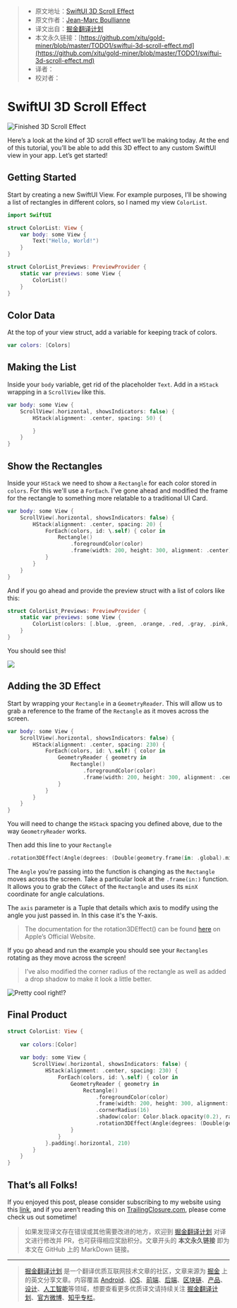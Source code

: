 > * 原文地址：[SwiftUI 3D Scroll Effect](https://levelup.gitconnected.com/swiftui-3d-scroll-effect-fa5310665738)
> * 原文作者：[Jean-Marc Boullianne](https://medium.com/@jboullianne)
> * 译文出自：[掘金翻译计划](https://github.com/xitu/gold-miner)
> * 本文永久链接：[https://github.com/xitu/gold-miner/blob/master/TODO1/swiftui-3d-scroll-effect.md](https://github.com/xitu/gold-miner/blob/master/TODO1/swiftui-3d-scroll-effect.md)
> * 译者：
> * 校对者：

# SwiftUI 3D Scroll Effect

![Finished 3D Scroll Effect](https://cdn-images-1.medium.com/max/2000/0*pYnR4ym84WIZk3tf.gif)

Here’s a look at the kind of 3D scroll effect we’ll be making today. At the end of this tutorial, you’ll be able to add this 3D effect to any custom SwiftUI view in your app. Let’s get started!

## Getting Started

Start by creating a new SwiftUI View. For example purposes, I’ll be showing a list of rectangles in different colors, so I named my view `ColorList`.

```swift
import SwiftUI

struct ColorList: View {
    var body: some View {
        Text("Hello, World!")
    }
}

struct ColorList_Previews: PreviewProvider {
    static var previews: some View {
        ColorList()
    }
}
```

## Color Data

At the top of your view struct, add a variable for keeping track of colors.

```swift
var colors: [Colors]
```

## Making the List

Inside your `body` variable, get rid of the placeholder `Text`. Add in a `HStack` wrapping in a `ScrollView` like this.

```swift
var body: some View {
    ScrollView(.horizontal, showsIndicators: false) {
        HStack(alignment: .center, spacing: 50) {

        }
    }
}
```

## Show the Rectangles

Inside your `HStack` we need to show a `Rectangle` for each color stored in `colors`. For this we'll use a `ForEach`. I've gone ahead and modified the frame for the rectangle to something more relatable to a traditional UI Card.

```swift
var body: some View {
    ScrollView(.horizontal, showsIndicators: false) {
        HStack(alignment: .center, spacing: 20) {
            ForEach(colors, id: \.self) { color in
                Rectangle()
                    .foregroundColor(color)
                    .frame(width: 200, height: 300, alignment: .center)
            }
        }
    }
}
```

And if you go ahead and provide the preview struct with a list of colors like this:

```swift
struct ColorList_Previews: PreviewProvider {
    static var previews: some View {
        ColorList(colors: [.blue, .green, .orange, .red, .gray, .pink, .yellow])
    }
}
```

You should see this!

![](https://cdn-images-1.medium.com/max/2000/0*NfpStvbJHfMO2Tqq.png)

## Adding the 3D Effect

Start by wrapping your `Rectangle` in a `GeometryReader`. This will allow us to grab a reference to the frame of the `Rectangle` as it moves across the screen.

```swift
var body: some View {
    ScrollView(.horizontal, showsIndicators: false) {
        HStack(alignment: .center, spacing: 230) {
            ForEach(colors, id: \.self) { color in
                GeometryReader { geometry in
                    Rectangle()
                        .foregroundColor(color)
                        .frame(width: 200, height: 300, alignment: .center)
                }
            }
        }
    }
}
```

You will need to change the `HStack` spacing you defined above, due to the way `GeometryReader` works.

Then add this line to your `Rectangle`

```swift
.rotation3DEffect(Angle(degrees: (Double(geometry.frame(in: .global).minX) - 210) / -20), axis: (x: 0, y: 1.0, z: 0))
```

The `Angle` you're passing into the function is changing as the `Rectangle` moves across the screen. Take a particular look at the `.frame(in:)` function. It allows you to grab the `CGRect` of the `Rectangle` and uses its `minX` coordinate for angle calculations.

The `axis` parameter is a Tuple that details which axis to modify using the angle you just passed in. In this case it's the Y-axis.

> The documentation for the rotation3DEffect() can be found [here](https://developer.apple.com/documentation/swiftui/scrollview/3287538-rotation3deffect) on Apple’s Official Website.

If you go ahead and run the example you should see your `Rectangles` rotating as they move across the screen!

> I’ve also modified the corner radius of the rectangle as well as added a drop shadow to make it look a little better.

![Pretty cool right!?](https://cdn-images-1.medium.com/max/2000/0*IidRWGBSe936-9Ls.gif)

## Final Product

```swift
struct ColorList: View {
    
    var colors:[Color]
    
    var body: some View {
        ScrollView(.horizontal, showsIndicators: false) {
            HStack(alignment: .center, spacing: 230) {
                ForEach(colors, id: \.self) { color in
                    GeometryReader { geometry in
                        Rectangle()
                            .foregroundColor(color)
                            .frame(width: 200, height: 300, alignment: .center)
                            .cornerRadius(16)
                            .shadow(color: Color.black.opacity(0.2), radius: 20, x: 0, y: 0)
                            .rotation3DEffect(Angle(degrees: (Double(geometry.frame(in: .global).minX) - 210) / -20), axis: (x: 0, y: 1.0, z: 0))
                    }
                }
            }.padding(.horizontal, 210)
        }
    }
}
```

## That’s all Folks!

If you enjoyed this post, please consider subscribing to my website using this [link](https://trailingclosure.com/signup/), and if you aren’t reading this on [TrailingClosure.com](https://trailingclosure.com/), please come check us out sometime!

> 如果发现译文存在错误或其他需要改进的地方，欢迎到 [掘金翻译计划](https://github.com/xitu/gold-miner) 对译文进行修改并 PR，也可获得相应奖励积分。文章开头的 **本文永久链接** 即为本文在 GitHub 上的 MarkDown 链接。

---

> [掘金翻译计划](https://github.com/xitu/gold-miner) 是一个翻译优质互联网技术文章的社区，文章来源为 [掘金](https://juejin.im) 上的英文分享文章。内容覆盖 [Android](https://github.com/xitu/gold-miner#android)、[iOS](https://github.com/xitu/gold-miner#ios)、[前端](https://github.com/xitu/gold-miner#前端)、[后端](https://github.com/xitu/gold-miner#后端)、[区块链](https://github.com/xitu/gold-miner#区块链)、[产品](https://github.com/xitu/gold-miner#产品)、[设计](https://github.com/xitu/gold-miner#设计)、[人工智能](https://github.com/xitu/gold-miner#人工智能)等领域，想要查看更多优质译文请持续关注 [掘金翻译计划](https://github.com/xitu/gold-miner)、[官方微博](http://weibo.com/juejinfanyi)、[知乎专栏](https://zhuanlan.zhihu.com/juejinfanyi)。
